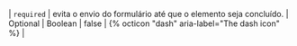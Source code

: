 | `required` | evita o envio do formulário até que o elemento seja concluído. | Optional | Boolean | false | {% octicon "dash" aria-label="The dash icon" %} | 
